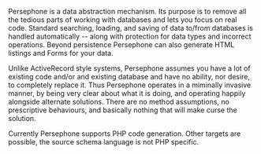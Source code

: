Persephone is a data abstraction mechanism. Its purpose is to remove all the tedious parts of working with databases and lets you focus on real code. Standard searching, loading, and saving of data to/from databases is handled automatically -- along with protection for data types and incorrect operations. Beyond persistence Persephone can also generate HTML listings and Forms for your data.


Unlike ActiveRecord style systems, Persephone assumes you have a lot of existing code and/or and existing database and have no ability, nor desire, to completely replace it. Thus Persephone operates in a miminally invasive manner, by being very clear about what it is doing, and operating happily alongside alternate solutions. There are no method assumptions, no prescriptive behaviours, and basically nothing that will make curse the solution.


Currently Persephone supports PHP code generation.  Other targets are possible, the source schema language is not PHP specific.